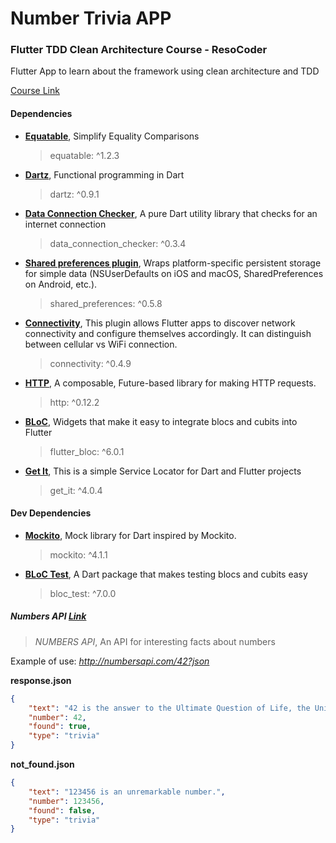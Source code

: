 # Number Trivia APP

### Flutter TDD Clean Architecture Course - ResoCoder

Flutter App to learn about the framework using clean architecture and TDD

[Course Link](https://resocoder.com/category/tutorials/flutter/tdd-clean-architecture/)

#### Dependencies
- [**Equatable**](https://pub.dev/packages/equatable), Simplify Equality Comparisons
    > equatable: ^1.2.3
- [**Dartz**](https://pub.dev/packages/dartz), Functional programming in Dart
    > dartz: ^0.9.1
- [**Data Connection Checker**](https://pub.dev/packages/data_connection_checker), A pure Dart utility library that checks for an internet connection
    > data_connection_checker: ^0.3.4
- [**Shared preferences plugin**](https://pub.dev/packages/shared_preferences), Wraps platform-specific persistent storage for simple data (NSUserDefaults on iOS and macOS, SharedPreferences on Android, etc.).
    > shared_preferences: ^0.5.8
- [**Connectivity**](https://pub.dev/packages/connectivity), This plugin allows Flutter apps to discover network connectivity and configure themselves accordingly. It can distinguish between cellular vs WiFi connection.
    > connectivity: ^0.4.9
- [**HTTP**](https://pub.dev/packages/http), A composable, Future-based library for making HTTP requests.
    > http: ^0.12.2
- [**BLoC**](https://pub.dev/packages/flutter_bloc), Widgets that make it easy to integrate blocs and cubits into Flutter
    > flutter_bloc: ^6.0.1
- [**Get It**](https://pub.dev/packages/get_it), This is a simple Service Locator for Dart and Flutter projects
    > get_it: ^4.0.4

#### Dev Dependencies
- [**Mockito**](https://pub.dev/packages/mockito), Mock library for Dart inspired by Mockito.
    > mockito: ^4.1.1
- [**BLoC Test**](https://pub.dev/packages/bloc_test), A Dart package that makes testing blocs and cubits easy
    > bloc_test: ^7.0.0


##### Numbers API [Link](http://numbersapi.com/#42)
>  *NUMBERS API*, An API for interesting facts about numbers

Example of use: *http://numbersapi.com/42?json*

__response.json__
```json
{
    "text": "42 is the answer to the Ultimate Question of Life, the Universe, and Everything.",
    "number": 42,
    "found": true,
    "type": "trivia"
}
```
__not_found.json__
```json
{
    "text": "123456 is an unremarkable number.",
    "number": 123456,
    "found": false,
    "type": "trivia"
}
```


